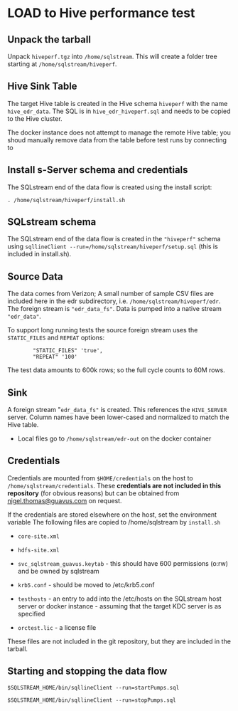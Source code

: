# LOAD to Hive performance test

## Unpack the tarball

Unpack `hiveperf.tgz` into `/home/sqlstream`. This will create a folder tree starting at `/home/sqlstream/hiveperf`.

## Hive Sink Table

The target Hive table is created in the Hive schema `hiveperf` with the name `hive_edr_data`. The SQL is in `hive_edr_hiveperf.sql` and needs to be copied to the Hive cluster.

The docker instance does not attempt to manage the remote Hive table; you shoud manually remove data from the table before test runs by connecting to 

## Install s-Server schema and credentials

The SQLstream end of the data flow is created using the install script:

```
. /home/sqlstream/hiveperf/install.sh
```

## SQLstream schema

The SQLstream end of the data flow is created in the `"hiveperf"` schema using `sqllineClient --run=/home/sqlstream/hiveperf/setup.sql` 
(this is included in install.sh).

## Source Data

The data comes from Verizon; A small number of sample CSV files are included here in the edr subdirectory, i.e. `/home/sqlstream/hiveperf/edr`. The 
foreign stream is `"edr_data_fs"`. Data is pumped into a native stream `"edr_data"`.

To support long running tests the source foreign stream uses the `STATIC_FILES` and `REPEAT` options: 
```
        "STATIC_FILES" 'true',
        "REPEAT" '100'
```
The test data amounts to 600k rows; so the full cycle counts to 60M rows.

## Sink

A foreign stream "`edr_data_fs"` is created. This references the `HIVE_SERVER` server. Column names have been lower-cased and normalized to match the Hive table.

* Local files go to `/home/sqlstream/edr-out` on the docker container

## Credentials

Credentials are mounted from `$HOME/credentials` on the host to `/home/sqlstream/credentials`. These __credentials are not included in this repository__ (for obvious reasons) but can be obtained from nigel.thomas@guavus.com on request.

If the credentials are stored elsewhere on the host, set the environment variable 
The following files are copied to /home/sqlstream by `install.sh`

* `core-site.xml`
* `hdfs-site.xml`
* `svc_sqlstream_guavus.keytab` - this should have 600 permissions (o:rw) and be owned by sqlstream
* `krb5.conf` - should be moved to /etc/krb5.conf

* `testhosts` - an entry to add into the /etc/hosts on the SQLstream host server or docker instance - assuming that the target KDC server is as specified
* `orctest.lic` - a license file

These files are not included in the git repository, but they are included in the tarball.

## Starting and stopping the data flow

```
$SQLSTREAM_HOME/bin/sqllineClient --run=startPumps.sql

$SQLSTREAM_HOME/bin/sqllineClient --run=stopPumps.sql
```

